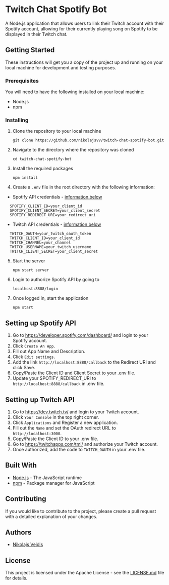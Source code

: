# Twitch Chat Spotify Bot

A Node.js application that allows users to link their Twitch account with their Spotify account, allowing for their currently playing song on Spotify to be displayed in their Twitch chat.

## Getting Started

These instructions will get you a copy of the project up and running on your local machine for development and testing purposes.

### Prerequisites

You will need to have the following installed on your local machine:

- Node.js
- npm

### Installing

1. Clone the repository to your local machine

   `git clone https://github.com/nikolajsvv/twitch-chat-spotify-bot.git`

2. Navigate to the directory where the repository was cloned

   `cd twitch-chat-spotify-bot`

3. Install the required packages

   `npm install`

4. Create a `.env` file in the root directory with the following information:

- Spotify API credentials - [information below](#setting-up-spotify-api)

```
  SPOTIFY_CLIENT_ID=your_client_id
  SPOTIFY_CLIENT_SECRET=your_client_secret
  SPOTIFY_REDIRECT_URI=your_redirect_uri
```

- Twitch API credentials - [information below](#setting-up-twitch-api)

```
  TWITCH_OAUTH=your_twitch_oauth_token
  TWITCH_CLIENT_ID=your_client_id
  TWITCH_CHANNEL=your_channel
  TWITCH_USERNAME=your_twitch_username
  TWITCH_CLIENT_SECRET=your_client_secret
```

5. Start the server

   `npm start server`

6. Login to authorize Spotify API by going to

   `localhost:8888/login`

7. Once logged in, start the application

   `npm start`

## Setting up Spotify API

1. Go to https://developer.spotify.com/dashboard/ and login to your Spotify account.
2. Click `Create An App`.
3. Fill out App Name and Description.
4. Click `Edit settings`.
5. Add the link `http://localhost:8888/callback` to the Redirect URI and click Save.
6. Copy/Paste the Client ID and Client Secret to your .env file.
7. Update your SPOTIFY_REDIRECT_URI to `http://localhost:8888/callback` in .env file.

## Setting up Twitch API

1. Go to https://dev.twitch.tv/ and login to your Twitch account.
2. Click `Your Console` in the top right corner.
3. Click `Applications` and Register a new application.
4. Fill out the `Name` and set the OAuth redirect URL to `http://localhost:3000`.
5. Copy/Paste the Client ID to your .env file.
6. Go to https://twitchapps.com/tmi/ and authorize your Twitch account.
7. Once authorized, add the code to `TWITCH_OAUTH` in your .env file.

## Built With

- [Node.js](https://nodejs.org/) - The JavaScript runtime
- [npm](https://www.npmjs.com/) - Package manager for JavaScript

## Contributing

If you would like to contribute to the project, please create a pull request with a detailed explanation of your changes.

## Authors

- [Nikolajs Veidis](https://github.com/[nikolajsvv])

## License

This project is licensed under the Apache License - see the [LICENSE.md](LICENSE.md) file for details.

